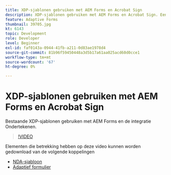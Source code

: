 ```yaml
---
title: XDP-sjablonen gebruiken met AEM Forms en Acrobat Sign
description: XDP-sjablonen gebruiken met AEM Forms en Acrobat Sign. Een video waarin de bestaande XDP-sjablonen worden benut met AEM Forms en waarin de integratie wordt ondertekend.
feature: Adaptive Forms
thumbnail: 39705.jpg
kt: 6143
topic: Development
role: Developer
level: Beginner
exl-id: faf0143a-0944-41fb-a211-0d83ae1978d4
source-git-commit: 81b96f59450448a3d5b17a61aa025acd60d0cce1
workflow-type: tm+mt
source-wordcount: '67'
ht-degree: 0%

---
```


# XDP-sjablonen gebruiken met AEM Forms en Acrobat Sign

Bestaande XDP-sjablonen gebruiken met AEM Forms en de integratie Ondertekenen.

>[!VIDEO](https://video.tv.adobe.com/v/39705/?quality=9&learn=on)

Elementen die betrekking hebben op deze video kunnen worden gedownload van de volgende koppelingen

* [NDA-sjabloon](assets/nda-agreement-xdp-template.zip)
* [Adaptief formulier](assets/nda-agreement-af-with-xdp-template.zip)
